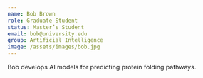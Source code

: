 ```yaml
---
name: Bob Brown
role: Graduate Student
status: Master’s Student
email: bob@university.edu
group: Artificial Intelligence
image: /assets/images/bob.jpg
---
```


Bob develops AI models for predicting protein folding pathways.
